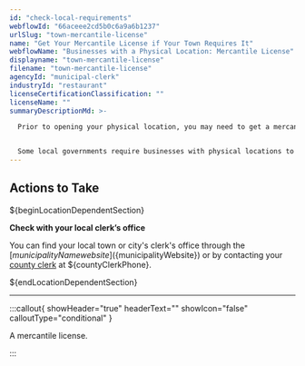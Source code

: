 ```yaml
---
id: "check-local-requirements"
webflowId: "66aceee2cd5b0c6a9a6b1237"
urlSlug: "town-mercantile-license"
name: "Get Your Mercantile License if Your Town Requires It"
webflowName: "Businesses with a Physical Location: Mercantile License"
displayname: "town-mercantile-license"
filename: "town-mercantile-license"
agencyId: "municipal-clerk"
industryId: "restaurant"
licenseCertificationClassification: ""
licenseName: ""
summaryDescriptionMd: >-

  Prior to opening your physical location, you may need to get a mercantile license.


  Some local governments require businesses with physical locations to get a mercantile license. Each town or city will have its own application process for the mercantile license.
---
```


## Actions to Take

${beginLocationDependentSection}

**Check with your local clerk’s office**

You can find your local town or city's clerk's office through the [${municipalityName} website](${municipalityWebsite}) or by contacting your [county clerk](${countyClerkWebsite}) at ${countyClerkPhone}.

${endLocationDependentSection}

---

:::callout{ showHeader="true" headerText="" showIcon="false" calloutType="conditional" }

A mercantile license.

:::
